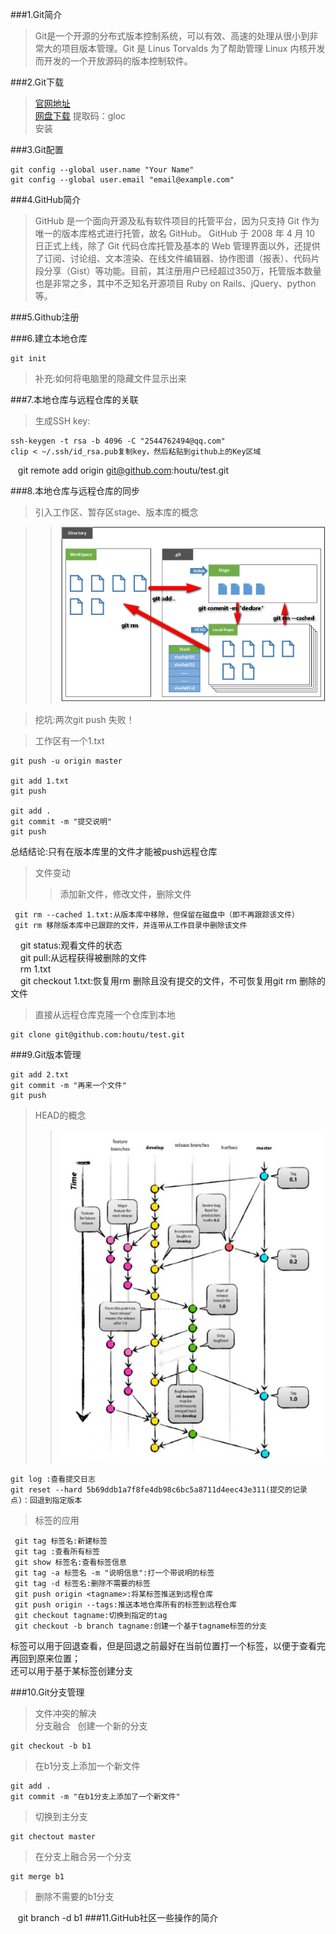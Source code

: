 ###1.Git简介  
>Git是一个开源的分布式版本控制系统，可以有效、高速的处理从很小到非常大的项目版本管理。Git 是 Linus Torvalds 为了帮助管理 Linux 内核开发而开发的一个开放源码的版本控制软件。  

###2.Git下载
>[官网地址](https://git-scm.com/downloads)  
>[网盘下载](http://pan.baidu.com/s/1i5n1EMp) 提取码：gloc  
安装

###3.Git配置

    git config --global user.name "Your Name"  
    git config --global user.email "email@example.com"

###4.GitHub简介  
>GitHub 是一个面向开源及私有软件项目的托管平台，因为只支持 Git 作为唯一的版本库格式进行托管，故名 GitHub。
GitHub 于 2008 年 4 月 10 日正式上线，除了 Git 代码仓库托管及基本的 Web 管理界面以外，还提供了订阅、讨论组、文本渲染、在线文件编辑器、协作图谱（报表）、代码片段分享（Gist）等功能。目前，其注册用户已经超过350万，托管版本数量也是非常之多，其中不乏知名开源项目 Ruby on Rails、jQuery、python 等。

###5.Github注册

###6.建立本地仓库 

    git init  
>补充:如何将电脑里的隐藏文件显示出来

###7.本地仓库与远程仓库的关联  
>生成SSH key:

    ssh-keygen -t rsa -b 4096 -C "2544762494@qq.com"  
    clip < ~/.ssh/id_rsa.pub复制key，然后粘贴到github上的Key区域
    git remote add origin git@github.com:houtu/test.git

###8.本地仓库与远程仓库的同步  

>引入工作区、暂存区stage、版本库的概念

>>![仓库概念图](repository.png)

>挖坑:两次git push 失败！  

>工作区有一个1.txt

    git push -u origin master

    git add 1.txt
    git push

    git add .
    git commit -m "提交说明"  
    git push
    
总结结论:只有在版本库里的文件才能被push远程仓库

>文件变动  
>>添加新文件，修改文件，删除文件

     git rm --cached 1.txt:从版本库中移除，但保留在磁盘中（即不再跟踪该文件）  
     git rm 移除版本库中已跟踪的文件，并连带从工作目录中删除该文件  
     git status:观看文件的状态  
     git pull:从远程获得被删除的文件  
     rm 1.txt  
     git checkout 1.txt:恢复用rm 删除且没有提交的文件，不可恢复用git rm 删除的文件

>直接从远程仓库克隆一个仓库到本地

    git clone git@github.com:houtu/test.git
###9.Git版本管理

    git add 2.txt  
    git commit -m "再来一个文件"  
    git push
    
>HEAD的概念
>>![HEAD概念图](branch.png)

    git log :查看提交日志  
    git reset --hard 5b69ddb1a7f8fe4db98c6bc5a8711d4eec43e311(提交的记录点)：回退到指定版本
     
>标签的应用
    
     git tag 标签名:新建标签
     git tag :查看所有标签  
     git show 标签名:查看标签信息  
     git tag -a 标签名 -m "说明信息":打一个带说明的标签  
     git tag -d 标签名:删除不需要的标签  
     git push origin <tagname>:将某标签推送到远程仓库  
     git push origin --tags:推送本地仓库所有的标签到远程仓库
     git checkout tagname:切换到指定的tag
     git checkout -b branch tagname:创建一个基于tagname标签的分支

 标签可以用于回退查看，但是回退之前最好在当前位置打一个标签，以便于查看完再回到原来位置；  
 还可以用于基于某标签创建分支
 
  
  
  
###10.Git分支管理  
>文件冲突的解决  
>分支融合   
>创建一个新的分支

    git checkout -b b1
>在b1分支上添加一个新文件

    git add .  
    git commit -m "在b1分支上添加了一个新文件"
>切换到主分支

    git chectout master
>在分支上融合另一个分支

    git merge b1
>删除不需要的b1分支

    git branch -d b1
###11.GitHub社区一些操作的简介
